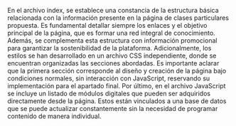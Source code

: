 En el archivo index, se establece una constancia de la estructura básica relacionada con la información presente en la página de clases particulares propuesta. Es fundamental detallar siempre los enlaces y el objetivo principal de la página, que es formar una red integral de conocimiento. Además, se complementa esta estructura con información promocional para garantizar la sostenibilidad de la plataforma.
Adicionalmente, los estilos se han desarrollado en un archivo CSS independiente, donde se encuentran organizadas las secciones abordadas. Es importante aclarar que la primera sección corresponde al diseño y creación de la página bajo condiciones normales, sin interacción con JavaScript, reservando su implementación para el apartado final.
Por último, en el archivo JavaScript se incluye un listado de módulos digitales que pueden ser adquiridos directamente desde la página. Estos están vinculados a una base de datos que se puede actualizar constantemente sin la necesidad de programar contenido de manera individual.